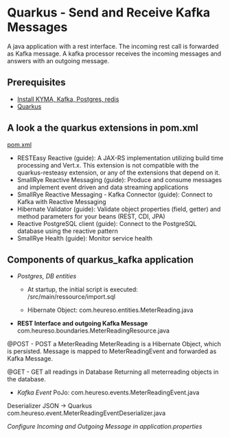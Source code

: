 # Quarkus - Send and Receive Kafka Messages

A java application with a rest interface. The incoming rest call is forwarded as Kafka message.
A kafka processor receives the incoming messages and answers with an outgoing message.

## Prerequisites
- [Install KYMA, Kafka, Postgres, redis](../readme.md) 
- [Quarkus](./quarkus_kafka/README.md)

## A look a the quarkus extensions in pom.xml
[pom.xml](/quarkus_kafka/pom.xml)

- RESTEasy Reactive (guide): A JAX-RS implementation utilizing build time processing and Vert.x. This extension is not compatible with the quarkus-resteasy extension, or any of the extensions that depend on it.
- SmallRye Reactive Messaging (guide): Produce and consume messages and implement event driven and data streaming applications
- SmallRye Reactive Messaging - Kafka Connector (guide): Connect to Kafka with Reactive Messaging
- Hibernate Validator (guide): Validate object properties (field, getter) and method parameters for your beans (REST, CDI, JPA)
- Reactive PostgreSQL client (guide): Connect to the PostgreSQL database using the reactive pattern
- SmallRye Health (guide): Monitor service health

## Components of quarkus_kafka application

- *Postgres, DB entities*

    - At startup, the initial script is executed: /src/main/ressource/import.sql

    - Hibernate Object: com.heureso.entities.MeterReading.java

- **REST Interface and outgoing Kafka Message**
com.heureso.boundaries.MeterReadingResource.java

@POST - POST a MeterReading
MeterReading is a Hibernate Object, which is persisted. Message is mapped to MeterReadingEvent and forwarded as Kafka Message.

@GET - GET all readings in Database
Returning all meterreading objects in the database.

- *Kafka Event*
PoJo: com.heureso.events.MeterReadingEvent.java

Deserializer JSON -> Quarkus
com.heureso.event.MeterReadingEventDeserializer.java


*Configure Incoming and Outgoing Message in application.properties*



